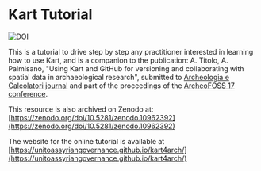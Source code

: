 # Kart Tutorial

[![DOI](https://zenodo.org/badge/785333116.svg)](https://zenodo.org/doi/10.5281/zenodo.10962392)

This is a tutorial to drive step by step any practitioner interested in learning how to use Kart, and is a companion to the publication: A. Titolo, A. Palmisano, "Using Kart and GitHub for versioning and collaborating with spatial data in archaeological research", submitted to [Archeologia e Calcolatori journal](https://www.archcalc.cnr.it/) and part of the proceedings of the [ArcheoFOSS 17 conference](https://www.archeofoss.org/2023/).

This resource is also archived on Zenodo at: [https://zenodo.org/doi/10.5281/zenodo.10962392](https://zenodo.org/doi/10.5281/zenodo.10962392)

The website for the online tutorial is available at [https://unitoassyriangovernance.github.io/kart4arch/](https://unitoassyriangovernance.github.io/kart4arch/)